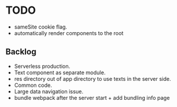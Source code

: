 # TODO
- sameSite cookie flag.
- automatically render components to the root

## Backlog
- Serverless production.
- Text component as separate module.
- res directory out of app directory to use texts in the server side.
- Common code.
- Large data navigation issue.
- bundle webpack after the server start + add bundling info page